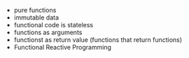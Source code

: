 - pure functions
- immutable data 
- functional code is stateless
- functions as arguments 
- functionst as return value (functions that return functions)
- Functional Reactive Programming
